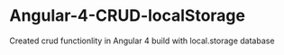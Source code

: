 # Angular-4-CRUD-localStorage
Created crud functionlity in Angular 4 build with local.storage database
